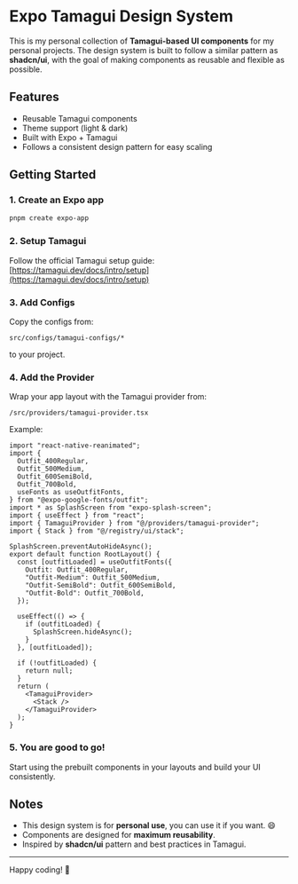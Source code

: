 # Expo Tamagui Design System

This is my personal collection of **Tamagui-based UI components** for my personal projects. The design system is built to follow a similar pattern as **shadcn/ui**, with the goal of making components as reusable and flexible as possible.

## Features

- Reusable Tamagui components
- Theme support (light & dark)
- Built with Expo + Tamagui
- Follows a consistent design pattern for easy scaling

## Getting Started

### 1. Create an Expo app

```bash
pnpm create expo-app
```

### 2. Setup Tamagui

Follow the official Tamagui setup guide:
[https://tamagui.dev/docs/intro/setup](https://tamagui.dev/docs/intro/setup)

### 3. Add Configs

Copy the configs from:

```
src/configs/tamagui-configs/*
```

to your project.

### 4. Add the Provider

Wrap your app layout with the Tamagui provider from:

```
/src/providers/tamagui-provider.tsx
```

Example:

```tsx
import "react-native-reanimated";
import {
  Outfit_400Regular,
  Outfit_500Medium,
  Outfit_600SemiBold,
  Outfit_700Bold,
  useFonts as useOutfitFonts,
} from "@expo-google-fonts/outfit";
import * as SplashScreen from "expo-splash-screen";
import { useEffect } from "react";
import { TamaguiProvider } from "@/providers/tamagui-provider";
import { Stack } from "@/registry/ui/stack";

SplashScreen.preventAutoHideAsync();
export default function RootLayout() {
  const [outfitLoaded] = useOutfitFonts({
    Outfit: Outfit_400Regular,
    "Outfit-Medium": Outfit_500Medium,
    "Outfit-SemiBold": Outfit_600SemiBold,
    "Outfit-Bold": Outfit_700Bold,
  });

  useEffect(() => {
    if (outfitLoaded) {
      SplashScreen.hideAsync();
    }
  }, [outfitLoaded]);

  if (!outfitLoaded) {
    return null;
  }
  return (
    <TamaguiProvider>
      <Stack />
    </TamaguiProvider>
  );
}
```

### 5. You are good to go!

Start using the prebuilt components in your layouts and build your UI consistently.

## Notes

- This design system is for **personal use**, you can use it if you want. 😄
- Components are designed for **maximum reusability**.
- Inspired by **shadcn/ui** pattern and best practices in Tamagui.

---

Happy coding! 🚀

